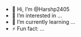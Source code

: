 - 👋 Hi, I’m @Harshp2405
- 👀 I’m interested in ...
- 🌱 I’m currently learning ...
- ⚡ Fun fact: ...

<!---
Harshp2405/Harshp2405 is a ✨ special ✨ repository because its `README.md` (this file) appears on your GitHub profile.
You can click the Preview link to take a look at your changes.
--->
